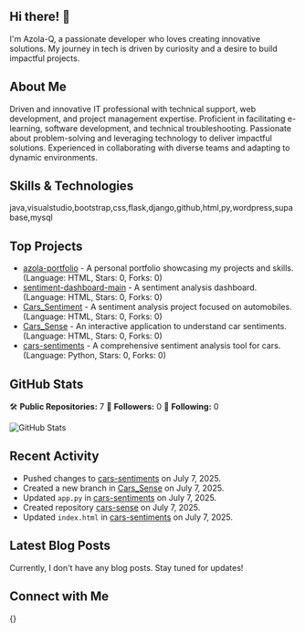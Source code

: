 ## Hi there! 👋

I'm Azola-Q, a passionate developer who loves creating innovative solutions. My journey in tech is driven by curiosity and a desire to build impactful projects.

## About Me

Driven and innovative IT professional with technical support, web development, and project management 
expertise. Proficient in facilitating e-learning, software development, and technical troubleshooting. 
Passionate about problem-solving and leveraging technology to deliver impactful solutions. Experienced in 
collaborating with diverse teams and adapting to dynamic environments.

## Skills & Technologies

java,visualstudio,bootstrap,css,flask,django,github,html,py,wordpress,supabase,mysql

## Top Projects

- [azola-portfolio](https://github.com/Azola-Q/azola-portfolio) - A personal portfolio showcasing my projects and skills. (Language: HTML, Stars: 0, Forks: 0)
- [sentiment-dashboard-main](https://github.com/Azola-Q/sentiment-dashboard-main) - A sentiment analysis dashboard. (Language: HTML, Stars: 0, Forks: 0)
- [Cars_Sentiment](https://github.com/Azola-Q/Cars_Sentiment) - A sentiment analysis project focused on automobiles. (Language: HTML, Stars: 0, Forks: 0)
- [Cars_Sense](https://github.com/Azola-Q/Cars_Sense) - An interactive application to understand car sentiments. (Language: HTML, Stars: 0, Forks: 0)
- [cars-sentiments](https://github.com/Azola-Q/cars-sentiments) - A comprehensive sentiment analysis tool for cars. (Language: Python, Stars: 0, Forks: 0)

## GitHub Stats

🛠️ **Public Repositories:** 7
👥 **Followers:** 0
🔄 **Following:** 0

![GitHub Stats](https://github-readme-stats.vercel.app/api?username=Azola-Q&show_icons=true&theme=radical)

## Recent Activity

- Pushed changes to [cars-sentiments](https://github.com/Azola-Q/cars-sentiments) on July 7, 2025.
- Created a new branch in [Cars_Sense](https://github.com/Azola-Q/Cars_Sense) on July 7, 2025.
- Updated `app.py` in [cars-sentiments](https://github.com/Azola-Q/cars-sentiments) on July 7, 2025.
- Created repository [cars-sense](https://github.com/Azola-Q/cars-sense) on July 7, 2025.
- Updated `index.html` in [cars-sentiments](https://github.com/Azola-Q/cars-sentiments) on July 7, 2025.

## Latest Blog Posts

Currently, I don't have any blog posts. Stay tuned for updates!

## Connect with Me

{}